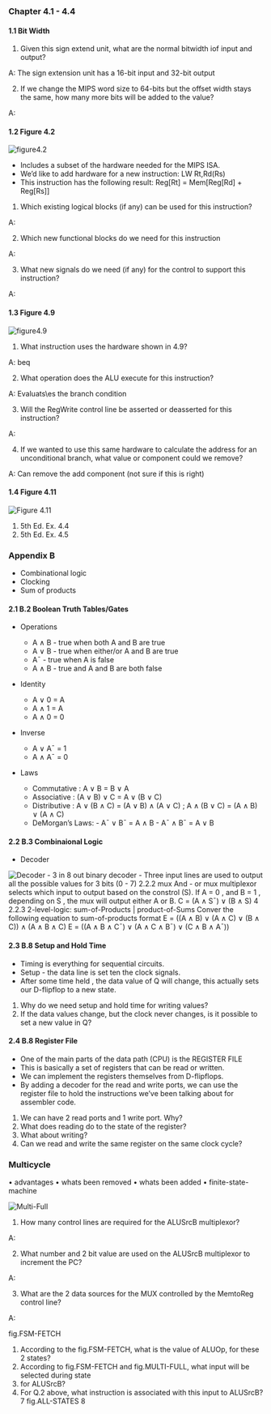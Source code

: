 ### **Chapter 4.1 - 4.4**

#### **1.1 Bit Width**

1. Given this sign extend unit, what are the normal bitwidth iof input and output?

A: The sign extension unit has a 16-bit input and 32-bit output

2. If we change the MIPS word size to 64-bits but the offset width stays the same, how many more bits will be added to the value?

A:


#### **1.2 Figure 4.2**

![figure4.2](https://github.com/R-Ligier/ComputerArchitecture2/blob/master/figure4.2.png "Figure 4.2")

- Includes a subset of the hardware needed for the MIPS ISA.
- We’d like to add hardware for a new instruction: LW Rt,Rd(Rs)
- This instruction has the following result: Reg[Rt] = Mem[Reg[Rd] + Reg[Rs]]

1. Which existing logical blocks (if any) can be used for this instruction?

A:

2. Which new functional blocks do we need for this instruction

A:

3. What new signals do we need (if any) for the control to support this instruction?

A:

#### **1.3 Figure 4.9**

![figure4.9](https://github.com/R-Ligier/ComputerArchitecture2/blob/master/figure4.9.png "Figure 4.9")

1. What instruction uses the hardware shown in 4.9?

A: beq

2. What operation does the ALU execute for this instruction?

A: Evaluats\es the branch condition

3. Will the RegWrite control line be asserted or deasserted for this instruction?

A:

4. If we wanted to use this same hardware to calculate the address for an unconditional branch, what value or component could we remove?

A: Can remove the add component (not sure if this is right)

#### **1.4 Figure 4.11**

![Figure 4.11](https://github.com/R-Ligier/ComputerArchitecture2/blob/master/figure4.11.png "Figure 4.11")

1. 5th Ed. Ex. 4.4
2. 5th Ed. Ex. 4.5

### **Appendix B**
- Combinational logic
- Clocking
- Sum of products

#### **2.1 B.2 Boolean Truth Tables/Gates**
- Operations
    - A ∧ B - true when both A and B are true
    - A ∨ B - true when either/or A and B are true
    - A¯ - true when A is false
    - A ∧ B - true and A and B are both false
- Identity
    - A ∨ 0 = A
    - A ∧ 1 = A
    - A ∧ 0 = 0

- Inverse
    - A ∨ A¯ = 1
    - A ∧ A¯ = 0

- Laws
    - Commutative : A ∨ B = B ∨ A
    - Associative : (A ∨ B) ∨ C = A ∨ (B ∨ C)
    - Distributive : A ∨ (B ∧ C) = (A ∨ B) ∧ (A ∨ C) ; A ∧ (B ∨ C) = (A ∧ B) ∨ (A ∧ C)
    - DeMorgan’s Laws:
            - A¯ ∨ B¯ = A ∧ B
            - A¯ ∧ B¯ = A ∨ B

#### **2.2 B.3 Combinaional Logic**
- Decoder

![Decoder](https://github.com/R-Ligier/ComputerArchitecture2/blob/master/decoder.png "Decoder")
    - 3 in 8 out binary decoder
    - Three input lines are used to output all the possible values for 3 bits (0 - 7)
2.2.2 mux
And - or mux
multiplexor selects which input to output based on the constrol (S).
If A = 0 , and B = 1 , depending on S , the mux will output either A or B.
C = (A ∧ S¯) ∨ (B ∧ S)
4
2.2.3 2-level-logic: sum-of-Products | product-of-Sums
Conver the following equation to sum-of-products format
E = ((A ∧ B) ∨ (A ∧ C) ∨ (B ∧ C)) ∧ (A ∧ B ∧ C)
E = ((A ∧ B ∧ C¯) ∨ (A ∧ C ∧ B¯) ∨ (C ∧ B ∧ A¯))

#### **2.3 B.8 Setup and Hold Time**
- Timing is everything for sequential circuits.
- Setup - the data line is set ten the clock signals.
- After some time held , the data value of Q will change, this actually sets our D-flipflop to a new
state.

1. Why do we need setup and hold time for writing values?
2. If the data values change, but the clock never changes, is it possible to set a new value in Q?

#### **2.4 B.8 Register File**
- One of the main parts of the data path (CPU) is the REGISTER FILE
- This is basically a set of registers that can be read or written.
- We can implement the registers themselves from D-flipflops.
- By adding a decoder for the read and write ports, we can use the register file to hold the instructions we’ve been talking about for assembler code.

1. We can have 2 read ports and 1 write port. Why?
2. What does reading do to the state of the register?
3. What about writing?
4. Can we read and write the same register on the same clock cycle?

### **Multicycle**

• advantages
• whats been removed
• whats been added
• finite-state-machine


![Multi-Full](https://github.com/R-Ligier/ComputerArchitecture2/blob/master/multi-full.png "Multi-Full")

1. How many control lines are required for the ALUSrcB multiplexor?

A:

2. What number and 2 bit value are used on the ALUSrcB multiplexor to increment the PC?

A:

3. What are the 2 data sources for the MUX controlled by the MemtoReg control line?

A:

fig.FSM-FETCH
1. According to the fig.FSM-FETCH, what is the value of ALUOp, for these 2 states?
2. According to fig.FSM-FETCH and fig.MULTI-FULL, what input will be selected during state
1. for ALUSrcB?
3. For Q.2 above, what instruction is associated with this input to ALUSrcB?
7
fig.ALL-STATES
8
